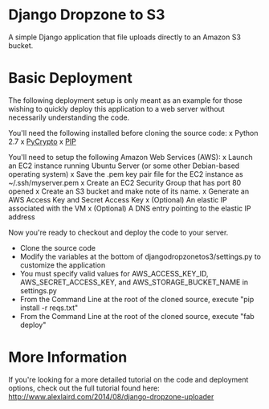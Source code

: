 Django Dropzone to S3
=====================

A simple Django application that file uploads directly to an Amazon S3 bucket.

# Basic Deployment
The following deployment setup is only meant as an example for those wishing to quickly deploy this application to a web server without necessarily understanding the code.

You'll need the following installed before cloning the source code:
x Python 2.7
x [PyCrypto](https://www.dlitz.net/software/pycrypto/)
x [PIP](http://pip.readthedocs.org/en/latest/installing.html)

You'll need to setup the following Amazon Web Services (AWS):
x Launch an EC2 instance running Ubuntu Server (or some other Debian-based operating system)
x Save the .pem key pair file for the EC2 instance as ~/.ssh/myserver.pem
x Create an EC2 Security Group that has port 80 opened
x Create an S3 bucket and make note of its name.
x Generate an AWS Access Key and Secret Access Key
x (Optional) An elastic IP associated with the VM
x (Optional) A DNS entry pointing to the elastic IP address

Now you're ready to checkout and deploy the code to your server.

- Clone the source code
- Modify the variables at the bottom of djangodropzonetos3/settings.py to customize the application
- You must specify valid values for AWS_ACCESS_KEY_ID, AWS_SECRET_ACCESS_KEY, and AWS_STORAGE_BUCKET_NAME in settings.py
- From the Command Line at the root of the cloned source, execute "pip install -r reqs.txt"
- From the Command Line at the root of the cloned source, execute "fab deploy"

# More Information
If you're looking for a more detailed tutorial on the code and deployment options, check out the full tutorial found here: http://www.alexlaird.com/2014/08/django-dropzone-uploader